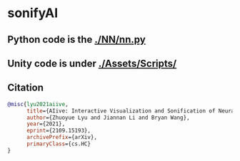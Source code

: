 # sonifyAI

## Python code is the [./NN/nn.py](https://github.com/ZhuoyueLyu/sonifyAI/blob/master/NN/nn.py)
## Unity code is under [./Assets/Scripts/](https://github.com/ZhuoyueLyu/sonifyAI/tree/master/Assets/Scripts)

## Citation
```bibtex
@misc{lyu2021aiive,
      title={AIive: Interactive Visualization and Sonification of Neural Networks in Virtual Reality}, 
      author={Zhuoyue Lyu and Jiannan Li and Bryan Wang},
      year={2021},
      eprint={2109.15193},
      archivePrefix={arXiv},
      primaryClass={cs.HC}
}
```
